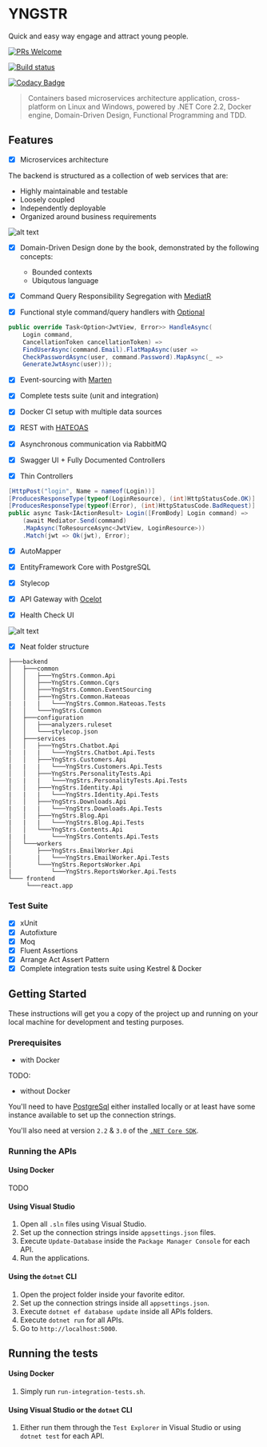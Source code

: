 # YNGSTR

Quick and easy way engage and attract young people.

[![PRs Welcome](https://img.shields.io/badge/PRs-welcome-brightgreen.svg)](http://makeapullrequest.com)

[![Build status](https://ci.appveyor.com/api/projects/status/ck1tf59mmq6qo6t8?svg=true)](https://ci.appveyor.com/project/profjordanov/aspreactdddcqrseventsourcinghateoas)

[![Codacy Badge](https://api.codacy.com/project/badge/Grade/e70ea46c375d420684d7e4b0cf4bc51b)](https://www.codacy.com/manual/profjordanov/AspReactDddCqrsEventSourcingHateoas?utm_source=github.com&amp;utm_medium=referral&amp;utm_content=profjordanov/AspReactDddCqrsEventSourcingHateoas&amp;utm_campaign=Badge_Grade)

>  Containers based microservices architecture application, cross-platform on Linux and Windows, powered by .NET Core 2.2, Docker engine, Domain-Driven Design, Functional Programming and TDD. 

## Features
- [x] Microservices architecture

 The backend is structured as a collection of web services that are:
  - Highly maintainable and testable
  - Loosely coupled
  - Independently deployable
  - Organized around business requirements
  
![alt text](https://raw.githubusercontent.com/profjordanov/AspReactDddCqrsEventSourcingHateoas/master/docs/architecture_overview_landscape.png)

- [x] Domain-Driven Design done by the book, demonstrated by the following concepts:
  - Bounded contexts
  - Ubiqutous language
  
- [x] Command Query Responsibility Segregation with [MediatR](https://github.com/jbogard/MediatR)

- [x] Functional style command/query handlers with [Optional](https://www.nuget.org/packages/Optional)

```csharp
public override Task<Option<JwtView, Error>> HandleAsync(
    Login command,
    CancellationToken cancellationToken) =>
    FindUserAsync(command.Email).FlatMapAsync(user =>
    CheckPasswordAsync(user, command.Password).MapAsync(_ =>
    GenerateJwtAsync(user)));
```

- [x] Event-sourcing with [Marten](https://martendb.io/)

- [x] Complete tests suite (unit and integration)

- [x] Docker CI setup with multiple data sources

- [x] REST with [HATEOAS](https://en.wikipedia.org/wiki/HATEOAS)

- [x] Asynchronous communication via RabbitMQ
  
- [x] Swagger UI + Fully Documented Controllers

- [x] Thin Controllers

```csharp
[HttpPost("login", Name = nameof(Login))]
[ProducesResponseType(typeof(LoginResource), (int)HttpStatusCode.OK)]
[ProducesResponseType(typeof(Error), (int)HttpStatusCode.BadRequest)]
public async Task<IActionResult> Login([FromBody] Login command) =>
    (await Mediator.Send(command)
    .MapAsync(ToResourceAsync<JwtView, LoginResource>))
    .Match(jwt => Ok(jwt), Error);
```
- [x] AutoMapper

- [x] EntityFramework Core with PostgreSQL

- [x] Stylecop

- [x] API Gateway with [Ocelot](https://ocelot.readthedocs.io/en/latest/index.html)

- [x] Health Check UI

![alt text](https://raw.githubusercontent.com/profjordanov/AspReactDddCqrsEventSourcingHateoas/master/docs/healthchecks.PNG)

- [x] Neat folder structure

```
├───backend
│   ├───common
│   │   ├───YngStrs.Common.Api
│   │   ├───YngStrs.Common.Cqrs
│   │   ├───YngStrs.Common.EventSourcing
│   │   ├───YngStrs.Common.Hateoas
|   |   |   └───YngStrs.Common.Hateoas.Tests  
│   │   └───YngStrs.Common
│   ├───configuration
│   │   ├───analyzers.ruleset
│   │   └───stylecop.json
│   ├───services
│   │   ├───YngStrs.Chatbot.Api
|   |   |   └───YngStrs.Chatbot.Api.Tests
│   │   ├───YngStrs.Customers.Api
|   |   |   └───YngStrs.Customers.Api.Tests
│   │   ├───YngStrs.PersonalityTests.Api
|   |   |   └───YngStrs.PersonalityTests.Api.Tests
│   │   ├───YngStrs.Identity.Api
|   |   |   └───YngStrs.Identity.Api.Tests
│   │   ├───YngStrs.Downloads.Api
|   |   |   └───YngStrs.Downloads.Api.Tests
│   │   ├───YngStrs.Blog.Api
|   |   |   └───YngStrs.Blog.Api.Tests
│   │   └───YngStrs.Contents.Api
|   |       └───YngStrs.Contents.Api.Tests
│   └───workers
│       ├───YngStrs.EmailWorker.Api
|       |   └───YngStrs.EmailWorker.Api.Tests
│       └───YngStrs.ReportsWorker.Api
|           └───YngStrs.ReportsWorker.Api.Tests
└─── frontend
     └───react.app    
```

### Test Suite
- [x] xUnit
- [x] Autofixture
- [x] Moq
- [x] Fluent Assertions
- [x] Arrange Act Assert Pattern
- [x] Complete integration tests suite using Kestrel & Docker

## Getting Started
These instructions will get you a copy of the project up and running on your local machine for development and testing purposes.

### Prerequisites

- with Docker

TODO:

- without Docker

You'll need to have [PostgreSql](https://www.postgresql.org/download/) either installed locally or at least have some instance available to set up the connection strings.

You'll also need at version `2.2` & `3.0` of the [`.NET Core SDK`](https://dotnet.microsoft.com/download).

### Running the APIs

#### Using Docker

TODO

#### Using Visual Studio
1. Open all `.sln` files using Visual Studio.
2. Set up the connection strings inside `appsettings.json` files.
3. Execute `Update-Database` inside the `Package Manager Console` for each API. 
4. Run the applications.

#### Using the `dotnet` CLI

1. Open the project folder inside your favorite editor.
2. Set up the connection strings inside all `appsettings.json`.
3. Execute `dotnet ef database update` inside all APIs folders.
4. Execute `dotnet run` for all APIs.
5. Go to `http://localhost:5000`.

## Running the tests

#### Using Docker

1. Simply run `run-integration-tests.sh`.

#### Using Visual Studio or the `dotnet` CLI

1. Either run them through the `Test Explorer` in Visual Studio or using `dotnet test` for each API.
